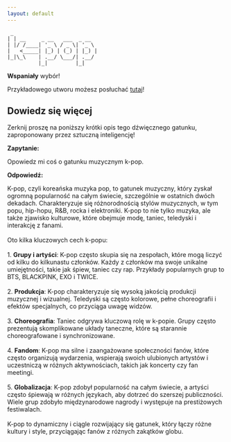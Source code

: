 ```yaml
---
layout: default
---
```


```
 _                           
| | __     _ __   ___  _ __  
| |/ /____| '_ \ / _ \| '_ \ 
|   <_____| |_) | (_) | |_) |
|_|\_\    | .__/ \___/| .__/ 
          |_|         |_|    
```
**Wspaniały** wybór!

Przykładowego utworu możesz posłuchać [tutaj](https://p.scdn.co/mp3-preview/33e5ec94a2f425d6b83a045a760be6bc90bba335)!
## Dowiedz się więcej
Zerknij proszę na poniższy krótki opis tego dźwięcznego gatunku, zaproponowany przez sztuczną inteligencję!



**Zapytanie:**

Opowiedz mi coś o gatunku muzycznym k-pop.

**Odpowiedź:**

K-pop, czyli koreańska muzyka pop, to gatunek muzyczny, który zyskał ogromną popularność na całym świecie, szczególnie w ostatnich dwóch dekadach. Charakteryzuje się różnorodnością stylów muzycznych, w tym popu, hip-hopu, R&B, rocka i elektroniki. K-pop to nie tylko muzyka, ale także zjawisko kulturowe, które obejmuje modę, taniec, teledyski i interakcję z fanami.<br><br>Oto kilka kluczowych cech k-popu:<br><br>1. **Grupy i artyści**: K-pop często skupia się na zespołach, które mogą liczyć od kilku do kilkunastu członków. Każdy z członków ma swoje unikalne umiejętności, takie jak śpiew, taniec czy rap. Przykłady popularnych grup to BTS, BLACKPINK, EXO i TWICE.<br><br>2. **Produkcja**: K-pop charakteryzuje się wysoką jakością produkcji muzycznej i wizualnej. Teledyski są często kolorowe, pełne choreografii i efektów specjalnych, co przyciąga uwagę widzów.<br><br>3. **Choreografia**: Taniec odgrywa kluczową rolę w k-popie. Grupy często prezentują skomplikowane układy taneczne, które są starannie choreografowane i synchronizowane.<br><br>4. **Fandom**: K-pop ma silne i zaangażowane społeczności fanów, które często organizują wydarzenia, wspierają swoich ulubionych artystów i uczestniczą w różnych aktywnościach, takich jak koncerty czy fan meetingi.<br><br>5. **Globalizacja**: K-pop zdobył popularność na całym świecie, a artyści często śpiewają w różnych językach, aby dotrzeć do szerszej publiczności. Wiele grup zdobyło międzynarodowe nagrody i występuje na prestiżowych festiwalach.<br><br>K-pop to dynamiczny i ciągle rozwijający się gatunek, który łączy różne kultury i style, przyciągając fanów z różnych zakątków globu.